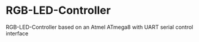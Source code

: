 # RGB-LED-Controller
RGB-LED-Controller based on an Atmel ATmega8 with UART serial control interface
